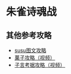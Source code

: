 # 朱雀诗魂战

<UnderConstruction />

## 其他参考攻略

* [susu图文攻略](https://www.ffxiv.cn/detail/article/454)
* [菓子攻略（视频）](https://www.bilibili.com/video/av34589920/)
* [子言考据攻略（视频）](https://www.bilibili.com/video/av32288127/)